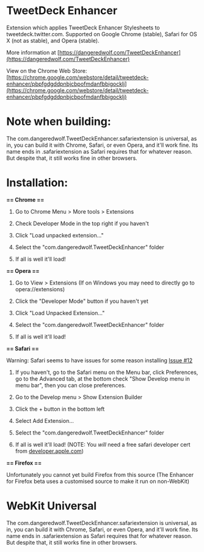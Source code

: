 TweetDeck Enhancer
==================

Extension which applies TweetDeck Enhancer Stylesheets to tweetdeck.twitter.com. Supported on Google Chrome (stable), Safari for OS X (not as stable), and Opera (stable). 

More information at [https://dangeredwolf.com/TweetDeckEnhancer](https://dangeredwolf.com/TweetDeckEnhancer)

View on the Chrome Web Store: [https://chrome.google.com/webstore/detail/tweetdeck-enhancer/pbpfgdgddpnbjcbpofmdanfbbigocklj](https://chrome.google.com/webstore/detail/tweetdeck-enhancer/pbpfgdgddpnbjcbpofmdanfbbigocklj) 

Note when building:
==================

The com.dangeredwolf.TweetDeckEnhancer.safariextension is universal, as in, you can build it with Chrome, Safari, or even Opera, and it'll work fine. Its name ends in .safariextension as Safari requires that for whatever reason. But despite that, it still works fine in other browsers.

Installation:
==================

**== Chrome ==**

1. Go to Chrome Menu > More tools > Extensions

2. Check Developer Mode in the top right if you haven't

3. Click "Load unpacked extension..."

4. Select the "com.dangeredwolf.TweetDeckEnhancer" folder

5. If all is well it'll load!

**== Opera ==**

1. Go to View > Extensions (If on Windows you may need to directly go to opera://extensions)

2. Click the "Developer Mode" button if you haven't yet

3. Click "Load Unpacked Extension..."

4. Select the "com.dangeredwolf.TweetDeckEnhancer" folder

5. If all is well it'll load!

**== Safari ==**

Warning: Safari seems to have issues for some reason installing [Issue #12](https://github.com/dangeredwolf/TweetDeck-Enhancer/issues/12)

1. If you haven't, go to the Safari menu on the Menu bar, click Preferences, go to the Advanced tab, at the bottom check "Show Develop menu in menu bar", then you can close preferences.

2. Go to the Develop menu > Show Extension Builder

3. Click the + button in the bottom left

4. Select Add Extension...

5. Select the "com.dangeredwolf.TweetDeckEnhancer" folder

6. If all is well it'll load! (NOTE: You *will* need a free safari developer cert from [developer.apple.com](https://developer.apple.com/account))


**== Firefox ==**

Unfortunately you cannot yet build Firefox from this source (The Enhancer for Firefox beta uses a customised source to make it run on non-WebKit)

WebKit Universal
==================

The com.dangeredwolf.TweetDeckEnhancer.safariextension is universal, as in, you can build it with Chrome, Safari, or even Opera, and it'll work fine. Its name ends in .safariextension as Safari requires that for whatever reason. But despite that, it still works fine in other browsers.
